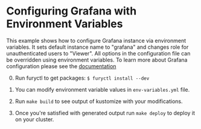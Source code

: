 # Configuring Grafana with Environment Variables

This example shows how to configure Grafana instance via environment variables. It sets default instance name to "grafana" and changes role for unauthenticated users to "Viewer". All options in the configuration file can be overridden using environment variables. To learn more about Grafana configuration please see the [documentation](http://docs.grafana.org/installation/configuration/)

0. Run furyctl to get packages: `$ furyctl install --dev`

1. You can modify environment variable values in `env-variables.yml` file.

2. Run `make build` to see output of kustomize with your modifications.

3. Once you're satisfied with generated output run `make deploy` to deploy it on your cluster.
